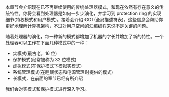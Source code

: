 本章节会介绍现在已不再继续使用的传统处理器模式，和现在依然有存在意义的传统特性。你将会看到处理器是如何一步步演化，并学习到 protection ring 的实现细节\(特权模式和用户模式\)。接着会介绍 GOT\(全局描述符表\)。这些信息会帮助你更好地理解计算机架构，不过对用户空间的汇编编程来说不是关键的问题。

随着处理器的演化，每一种新的模式都增加了机器的字长并增加了新的特性。一个处理器可以工作在下面几种模式中的一种：

* 实模式\(最古老，16 位\)
* 保护模式\(经常被称为 32 位模式\)
* 虚拟模式\(在保护模式下模拟实模式\)
* 系统管理模式\(在睡眠状态和电源管理时提供的模式\)
* 长模式，在前面的章节已经有所介绍

我们会对实模式和保护模式进行深入学习。

